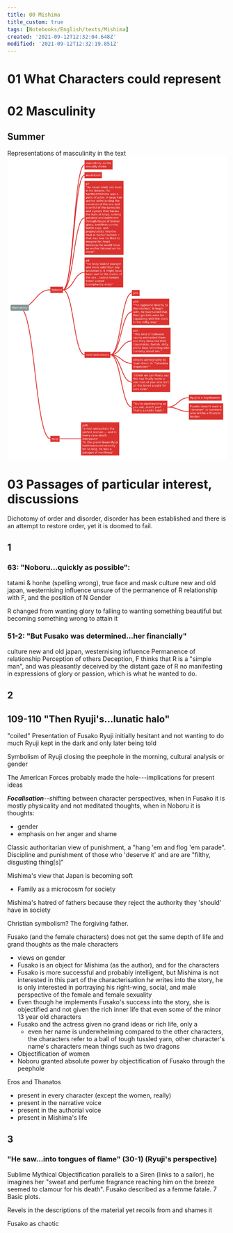 ```yaml
---
title: 00 Mishima
title_custom: true
tags: [Notebooks/English/texts/Mishima]
created: '2021-09-12T12:32:04.648Z'
modified: '2021-09-12T12:32:19.851Z'
---
```


# 01 What Characters could represent

# 02 Masculinity
## Summer
Representations of masculinity in the text
![svg](../maps/masculinity.svg)
# 03 Passages of particular interest, discussions
Dichotomy of order and disorder, disorder has been established and there is an attempt to restore order, yet it is doomed to fail.

## 1
### 63: "Noboru...quickly as possible":
tatami & honhe (spelling wrong), true face and mask
culture
new and old japan, westernising influence
unsure of the permanence of R relationship with F, and the position of N
Gender

R changed from wanting glory to falling to wanting something beautiful but becoming something wrong to attain it

### 51-2: "But Fusako was determined...her financially"
culture
new and old japan, westernising influence
Permanence of relationship
Perception of others
Deception, F thinks that R is a "simple man", and was pleasantly deceived by the distant gaze of R no manifesting in expressions of glory or passion, which is what he wanted to do.

## 2
## 109-110 "Then Ryuji's...lunatic halo"
"coiled"
Presentation of Fusako
Ryuji initially hesitant and not wanting to do much
Ryuji kept in the dark and only later being told

Symbolism of Ryuji closing the peephole in the morning, cultural analysis or gender

The American Forces probably made the hole---implications for present ideas

***Focalisation***--shifting between character perspectives, when in Fusako it is mostly physicality and not meditated thoughts, when in Noboru it is thoughts:
- gender
- emphasis on her anger and shame

Classic authoritarian view of punishment, a "hang 'em and flog 'em parade".
Discipline and punishment of those who 'deserve it' and are are "filthy, disgusting thing[s]"

Mishima's view that Japan is becoming soft
- Family as a microcosm for society

Mishima's hatred of fathers because they reject the authority they 'should' have in society

Christian symbolism? The forgiving father.

Fusako (and the female characters) does not get the same depth of life and grand thoughts as the male characters
- views on gender
- Fusako is an object for Mishima (as the author), and for the characters
- Fusako is more successful and probably intelligent, but Mishima is not interested in this part of the characterisation *he* writes into the story, he is only interested in portraying his right-wing, social, and male perspective of the female and female sexuality
- Even though he implements Fusako's success into the story, she is objectified and not given the rich inner life that even some of the minor 13 year old characters
- Fusako and the actress given no grand ideas or rich life, only a 
  - even her name is underwhelming compared to the other characters, the characters refer to a ball of tough tussled yarn, other character's name's characters mean things such as two dragons
- Objectification of women
- Noboru granted absolute power by objectification of Fusako through the peephole

Eros and Thanatos
- present in every character (except the women, really)
- present in the narrative voice
- present in the authorial voice
- present in Mishima's life

## 3
### "He saw...into tongues of flame" (30-1) (Ryuji's perspective)
Sublime
Mythical
Objectification
parallels to a Siren (links to a sailor), he imagines her "sweat and perfume fragrance reaching him on the breeze seemed to clamour for his death". Fusako described as a femme fatale. 7 Basic plots.

Revels in the descriptions of the material yet recoils from and shames it

Fusako as chaotic


